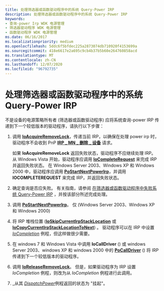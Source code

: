 ```yaml
---
title: 处理筛选器或函数驱动程序中的系统 Query-Power IRP
description: 处理筛选器或函数驱动程序中的系统 Query-Power IRP
keywords:
- 查询-power Irp WDK 电源管理
- 筛选器驱动程序 WDK 电源管理
- 函数驱动程序 WDK 电源管理
ms.date: 06/16/2017
ms.localizationpriority: medium
ms.openlocfilehash: 5ddc6f5bfdec225a2873074db710920f4153699a
ms.sourcegitcommit: 418e6617e2a695c9cb4b37b5b60e264760858acd
ms.translationtype: MT
ms.contentlocale: zh-CN
ms.lasthandoff: 12/07/2020
ms.locfileid: "96792735"
---
```

# <a name="handling-a-system-query-power-irp-in-a-filter-or-function-driver"></a>处理筛选器或函数驱动程序中的系统 Query-Power IRP





不是设备的电源策略所有者 (筛选器或函数驱动程序) 应将系统查询-power IRP 传递到下一个较低版本的驱动程序，请执行以下步骤：

1.  调用 [**IoAcquireRemoveLock**](/windows-hardware/drivers/ddi/wdm/nf-wdm-ioacquireremovelock)，传递当前 IRP，以确保在处理 power irp 时，驱动程序不会收到 PnP [**IRP \_ MN \_ 删除 \_ 设备**](./irp-mn-remove-device.md) 请求。

    如果 **IoAcquireRemoveLock** 返回失败状态，驱动程序不应继续处理 IRP。 从 Windows Vista 开始，驱动程序应调用 [**IoCompleteRequest**](/windows-hardware/drivers/ddi/wdm/nf-wdm-iocompleterequest) 来完成 IRP 并返回失败状态。 在 Windows Server 2003、Windows XP 和 Windows 2000 中，驱动程序应调用 [**PoStartNextPowerIrp**](/windows-hardware/drivers/ddi/ntifs/nf-ntifs-postartnextpowerirp)，并调用 **IOCOMPLETEREQUEST** 来完成 IRP，并返回失败状态。

2.  确定查询是否应失败。 有关指南，请参阅 [在筛选器或函数驱动程序中失败系统 Query-Power IRP](failing-a-system-query-power-irp-in-a-filter-or-function-driver.md) ，并按该部分所述完成处理。

3.  调用 [**PoStartNextPowerIrp**](/windows-hardware/drivers/ddi/ntifs/nf-ntifs-postartnextpowerirp)。 仅 (Windows Server 2003、Windows XP 和 Windows 2000) 

4.  将 IRP 堆栈位置 ([**IoSkipCurrentIrpStackLocation**](./mm-bad-pointer.md) 或 [**IoCopyCurrentIrpStackLocationToNext**](/windows-hardware/drivers/ddi/wdm/nf-wdm-iocopycurrentirpstacklocationtonext)) 。 驱动程序可以在 IRP 中设置 [*IoCompletion*](/windows-hardware/drivers/ddi/wdm/nc-wdm-io_completion_routine) 例程，但这样做很少需要。

5.  在 windows 7 和 Windows Vista 中调用 **IoCallDriver** () 或 windows Server 2003、windows XP 和 windows 2000 中的 [**PoCallDriver**](/windows-hardware/drivers/ddi/ntifs/nf-ntifs-pocalldriver) () 将 IRP 传递到下一个较低版本的驱动程序。

6.  调用 [**IoReleaseRemoveLock**](/windows-hardware/drivers/ddi/wdm/nf-wdm-ioreleaseremovelock)。 但是，如果驱动程序为 IRP 设置 *IoCompletion* 例程，则改为从 *IoCompletion* 例程进行此调用。

7.  \_从其 [*DispatchPower*](/windows-hardware/drivers/ddi/wdm/nc-wdm-driver_dispatch)例程返回的状态为 "挂起"。

 

